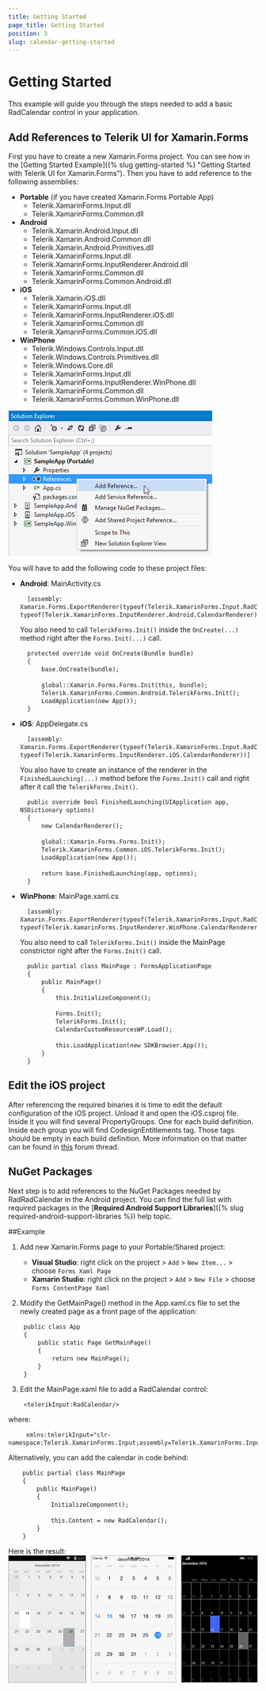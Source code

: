 ```yaml
---
title: Getting Started
page_title: Getting Started
position: 3
slug: calendar-getting-started
---
```


# Getting Started #

This example will guide you through the steps needed to add a basic RadCalendar control in your application.

## Add References to Telerik UI for Xamarin.Forms ##

First you have to create a new Xamarin.Forms project. You can see how in the [Getting Started Example]({% slug getting-started %} "Getting Started with Telerik UI for Xamarin.Forms"). Then you have to add reference to the following assemblies:

* **Portable** (if you have created Xamarin.Forms Portable App)
	- Telerik.XamarinForms.Input.dll
	- Telerik.XamarinForms.Common.dll
* **Android**
	- Telerik.Xamarin.Android.Input.dll
	- Telerik.Xamarin.Android.Common.dll
	- Telerik.Xamarin.Android.Primitives.dll
	- Telerik.XamarinForms.Input.dll
	- Telerik.XamarinForms.InputRenderer.Android.dll
	- Telerik.XamarinForms.Common.dll
	- Telerik.XamarinForms.Common.Android.dll
* **iOS**
	- Telerik.Xamarin.iOS.dll
	- Telerik.XamarinForms.Input.dll
	- Telerik.XamarinForms.InputRenderer.iOS.dll
	- Telerik.XamarinForms.Common.dll
	- Telerik.XamarinForms.Common.iOS.dll
* **WinPhone**
	- Telerik.Windows.Controls.Input.dll
	- Telerik.Windows.Controls.Primitives.dll
	- Telerik.Windows.Core.dll
	- Telerik.XamarinForms.Input.dll
	- Telerik.XamarinForms.InputRenderer.WinPhone.dll
	- Telerik.XamarinForms.Common.dll
	- Telerik.XamarinForms.Common.WinPhone.dll

![Add Calendar References](images/calendar-getting-started-references.png)

You will have to add the following code to these project files:

* **Android**: MainActivity.cs
  
		[assembly: Xamarin.Forms.ExportRenderer(typeof(Telerik.XamarinForms.Input.RadCalendar), typeof(Telerik.XamarinForms.InputRenderer.Android.CalendarRenderer))]

	You also need to call `TelerikForms.Init()` inside the `OnCreate(...)` method right after the `Forms.Init(...)` call.

		protected override void OnCreate(Bundle bundle)
        {
            base.OnCreate(bundle);

            global::Xamarin.Forms.Forms.Init(this, bundle); 
            Telerik.XamarinForms.Common.Android.TelerikForms.Init();
            LoadApplication(new App());
        }

* **iOS**: AppDelegate.cs

		[assembly: Xamarin.Forms.ExportRenderer(typeof(Telerik.XamarinForms.Input.RadCalendar), typeof(Telerik.XamarinForms.InputRenderer.iOS.CalendarRenderer))]

	You also have to create an instance of the renderer in the `FinishedLaunching(...)` method before the `Forms.Init()` call and right after it call the `TelerikForms.Init()`.

		public override bool FinishedLaunching(UIApplication app, NSDictionary options)
        {
            new CalendarRenderer();

            global::Xamarin.Forms.Forms.Init();
            Telerik.XamarinForms.Common.iOS.TelerikForms.Init();
            LoadApplication(new App());

            return base.FinishedLaunching(app, options);
        }

* **WinPhone**: MainPage.xaml.cs
    
		[assembly: Xamarin.Forms.ExportRenderer(typeof(Telerik.XamarinForms.Input.RadCalendar), typeof(Telerik.XamarinForms.InputRenderer.WinPhone.CalendarRenderer))]

	You also need to call `TelerikForms.Init()` inside the MainPage constrictor right after the `Forms.Init()` call.

		public partial class MainPage : FormsApplicationPage
		{
		    public MainPage()
		    {
		        this.InitializeComponent();
		
		        Forms.Init();
		        TelerikForms.Init();  
		        CalendarCustomResourcesWP.Load();
		
		        this.LoadApplication(new SDKBrowser.App());
		    }
		}


## Edit the iOS project
After referencing the required binaries it is time to edit the default configuration of the iOS project. Unload it and open the iOS.csproj file. Inside it you will find several PropertyGroups. One for each build definition. Inside each group you will find CodesignEntitlements tag. Those tags should be empty in each build definition. More information on that matter can be found in [this]({http://forums.xamarin.com/discussion/39674/iphonesimulator-build-results-in-no-valid-ios-code-signing-keys-found-in-keychain}) forum thread.

## NuGet Packages
Next step is to add references to the NuGet Packages needed by RadRadCalendar in the Android project. You can find the full list with required packages in the [**Required Android Support Libraries**]({% slug required-android-support-libraries %}) help topic.

##Example

1. Add new Xamarin.Forms page to your Portable/Shared project:
	* **Visual Studio**: right click on the project > `Add` > `New Item...` > choose `Forms Xaml Page`
	* **Xamarin Studio**: right click on the project > `Add` > `New File` > choose `Forms ContentPage Xaml`

1. Modify the GetMainPage() method in the App.xaml.cs file to set the newly created page as a front page of the application:

		public class App
		{
			public static Page GetMainPage()
			{
				return new MainPage();
			}
		}

1. Edit the MainPage.xaml file to add a RadCalendar control:

	    <telerikInput:RadCalendar/>
where:  

		 xmlns:telerikInput="clr-namespace:Telerik.XamarinForms.Input;assembly=Telerik.XamarinForms.Input"
Alternatively, you can add the calendar in code behind:

		public partial class MainPage
	    {
	        public MainPage()
	        {
	            InitializeComponent();
	            
				this.Content = new RadCalendar();
	        }
		}

Here is the result:  
![Basic RadCalendar Example](images/calendar-getting-started.png "Basic RadCalendar")